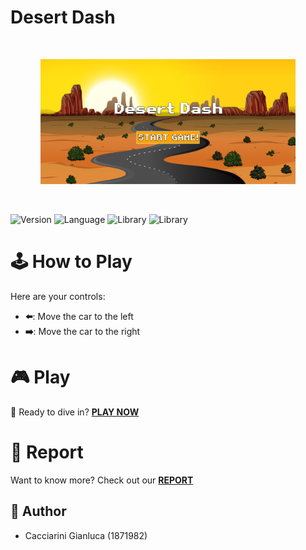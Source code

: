 # Desert Dash
<br />
<p align="center">
    <img src="src/images/logo.PNG" alt="Logo" height="200">
</p>
<br />

![Version](https://img.shields.io/badge/Version-0.1.0-brightgreen)
![Language](https://img.shields.io/badge/Language-javascript-blue)
![Library](https://img.shields.io/badge/Library-threejs-yellow)
![Library](https://img.shields.io/badge/Library-tweenjs-orange)

# 🕹️ How to Play

Here are your controls:

- **⬅️**: Move the car to the left
- **➡️**: Move the car to the right

# 🎮 Play

🚀 Ready to dive in? [**PLAY NOW**](https://gianluca-cacciarini.github.io/3D-Endless-Runner-Game/)

# 📖 Report

Want to know more? Check out our [**REPORT**](https://github.com/gianluca-cacciarini/3D-Endless-Runner-Game/blob/main/Desert_Dash_report.pdf)

## 📝 Author

- Cacciarini Gianluca (1871982)
